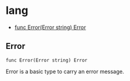# lang

- [func Error(Error string) Error](#Error)

## Error

```
func Error(Error string) Error
```

Error is a basic type to carry an error message.


